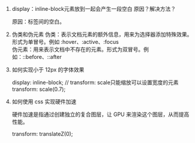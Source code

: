 1. display：inline-block元素放到一起会产生一段空白 原因？解决方法？

    原因：标签间的空白。

2. 伪类和伪元素
    伪类：表示文档元素的额外信息，用来为选择器添加特殊效果。形式为单冒号。例如 :hover、:active、:focus      
    伪元素：用来表示文档中不存在的元素。形式为双冒号。例如：::before、::after
    
3. 如何实现小于 12px 的字体效果

    display: inline-block;  // transform: scale只能缩放可以设置宽度的元素
    transform: scale(0.7);

4. 如何使用 css 实现硬件加速

    硬件加速是指通过创建独立的复合图层，让 GPU 来渲染这个图层，从而提高性能。

    transform: translateZ(0);